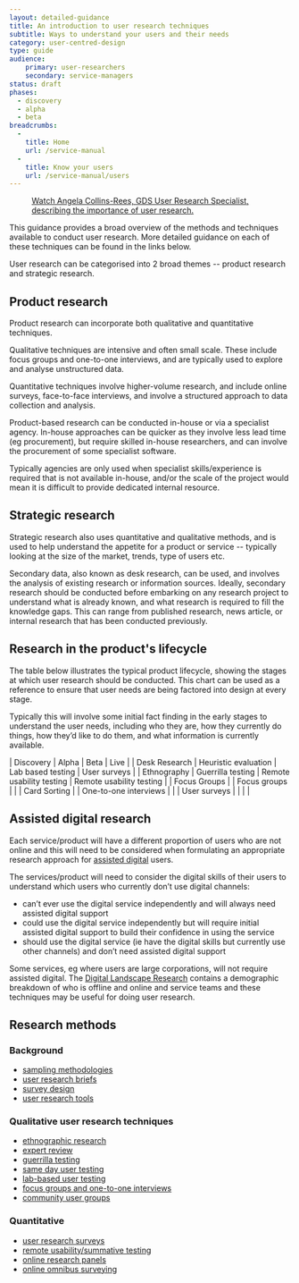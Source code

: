 ```yaml
---
layout: detailed-guidance
title: An introduction to user research techniques
subtitle: Ways to understand your users and their needs
category: user-centred-design
type: guide
audience:
    primary: user-researchers
    secondary: service-managers
status: draft
phases:
  - discovery
  - alpha
  - beta
breadcrumbs:
  -
    title: Home
    url: /service-manual
  -
    title: Know your users
    url: /service-manual/users
---
```


<figure class="media-player-wrapper video"><a href="https://www.youtube.com/watch?v=1hbnPCdM4ls">Watch Angela Collins-Rees, GDS User Research Specialist, describing the importance of user research.</a></figure>

This guidance provides a broad overview of the methods and techniques available to conduct user research. More detailed guidance on each of these techniques can be found in the links below.

User research can be categorised into 2 broad themes -- product research and strategic research.

## Product research

Product research can incorporate both qualitative and quantitative techniques.

Qualitative techniques are intensive and often small scale. These include focus groups and one-to-one interviews, and are typically used to explore and analyse unstructured data.

Quantitative techniques involve higher-volume research, and include online surveys, face-to-face interviews, and involve a structured approach to data collection and analysis.

Product-based research can be conducted in-house or via a specialist agency. In-house approaches can be quicker as they involve less lead time (eg procurement), but require skilled in-house researchers, and can involve the procurement of some specialist software. 

Typically agencies are only used when specialist skills/experience is required that is not available in-house, and/or the scale of the project would mean it is difficult to provide dedicated internal resource.

## Strategic research

Strategic research also uses quantitative and qualitative methods, and is used to help understand the appetite for a product or service -- typically looking at the size of the market, trends, type of users etc.

Secondary data, also known as desk research, can be used, and involves the analysis of existing research or information sources. Ideally, secondary research should be conducted before embarking on any research project to understand what is already known, and what research is required to fill the knowledge gaps. This can range from published research, news article, or internal research that has been conducted previously.

## Research in the product's lifecycle

The table below illustrates the typical product lifecycle, showing the stages at which user research should be conducted. This chart can be used as a reference to ensure that user needs are being factored into design at every stage.

Typically this will involve some initial fact finding in the early stages to understand the user needs, including who they are, how they currently do things, how they’d like to do them, and what information is currently available.

| Discovery | Alpha | Beta | Live |
| Desk Research | Heuristic evaluation | Lab based testing | User surveys |
| Ethnography | Guerrilla testing | Remote usability testing | Remote usability testing |
| Focus Groups | | Focus groups | |
| Card Sorting | | One-to-one interviews | |
| User surveys | | | |

## Assisted digital research
Each service/product will have a different proportion of users who are not online and this will need to be considered when formulating an appropriate research approach for [assisted digital](/service-manual/assisted-digital) users.

The services/product will need to consider the digital skills of their users to understand which users who currently don’t use digital channels:

* can’t ever use the digital service independently and will always need assisted digital support
* could use the digital service independently but will require initial assisted digital support to build their confidence in using the service
* should use the digital service (ie have the digital skills but currently use other channels) and don’t need assisted digital support

Some services, eg where users are large corporations, will not require assisted digital. The [Digital Landscape Research](/government/publications/digital-landscape-research) contains a demographic breakdown of who is offline and online and service teams and these techniques may be useful for doing user research.

## Research methods

### Background

* [sampling methodologies](/service-manual/user-centred-design/user-research/sampling-methodologies.html)
* [user research briefs](/service-manual/user-centred-design/user-research/user-research-briefs.html)
* [survey design](/service-manual/user-centred-design/user-research/survey-design.html)
* [user research tools](/service-manual/user-centred-design/user-research/user-research-tools.html)

### Qualitative user research techniques

* [ethnographic research](/service-manual/user-centred-design/user-research/ethnographic-research.html)
* [expert review](/service-manual/user-centred-design/user-research/expert-review.html)
* [guerrilla testing](/service-manual/user-centred-design/user-research/guerrilla-testing.html)
* [same day user testing](/service-manual/user-centred-design/user-research/same-day-user-testing.html)
* [lab-based user testing](/service-manual/user-centred-design/user-research/lab-based-user-testing.html)
* [focus groups and one-to-one interviews](/service-manual/user-centred-design/user-research/focus-groups-mini-groups-interviews.html)
* [community user groups](/service-manual/user-centred-design/user-research/community-user-groups.html)

### Quantitative

* [user research surveys](/service-manual/user-centred-design/user-research/user-research-surveys.html)
* [remote usability/summative testing](/service-manual/user-centred-design/user-research/remote-usability.html)
* [online research panels](/service-manual/user-centred-design/user-research/online-research-panels.html)
* [online omnibus surveying](/service-manual/user-centred-design/user-research/online-omnibus-survey.html)
